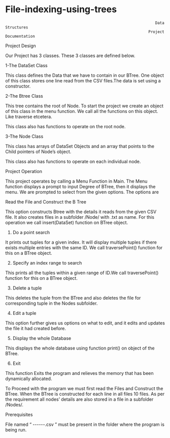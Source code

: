 # File-indexing-using-trees

                                                                      Data Structures  
                                                                   Project Documentation 
 
 
 

Project Design 
 
Our Project has 3 classes. These 3 classes are defined below. 
 
1-The DataSet Class
 
This class defines the Data that we have to contain in our BTree. One object of this class stores one line read from the CSV files.The data is set using a constructor. 
 
2-The Btree 	Class
 
This tree contains the root of Node. To start the project we create an object of this class	 in the menu function. We call all the functions on this object. Like traverse etcetera. 
 
This class also has functions to operate on the root node. 
 
3-The Node 	Class
 
This class has arrays of DataSet 	Objects and an array that points to the Child pointers	 of Node’s object. 
 
This class also has functions to operate on each individual node. 
 
Project Operation  
 
This project operates by calling a Menu Function in Main. The Menu function displays a prompt to input Degree of BTree, then it displays the menu. We are prompted to select from the given options. The options are 

Read the File and Construct the B Tree 
 
This option constructs Btree with the details it reads from the given CSV file. It also creates files in a subfolder /Node/ with <id>.txt as name. For this operation we call insert(DataSet) 	function on BTree object.	 
 
1.	Do a point search 
 
It prints out tuples for a given index. It will display multiple tuples if there 	 exists multiple entries with the same ID. We call traversePoint() 	function	 for this on a BTree object. 
 
 
2.	Specify an index range to search 
 
This prints all the tuples within a given range of ID.We call traversePoint()	 function for this on a BTree object. 
 
3.	Delete a tuple 
 
This deletes the tuple from the BTree and also deletes the file for corresponding tuple in the Nodes subfolder. 
 
4.	Edit a tuple 
 
This option further gives us options on what to edit, and it edits and updates the file it had created before. 
 
5.	Display the whole Database 
 
This displays the whole database using function print() on object of the	  BTree. 
 
6.	Exit 
 
This function Exits the program and relieves the memory that has been dynamically allocated. 
 
To Proceed with the program we must first read the Files and Construct the BTree. When the BTree is constructed for each line in all files 10 files. As per the requirement all nodes’ details are also stored in a file in a subfolder /Nodes/. 
 
Prerequisites  
 
File named “ ------.csv ” must be present in the folder where the program is being run. 
 
 
 
